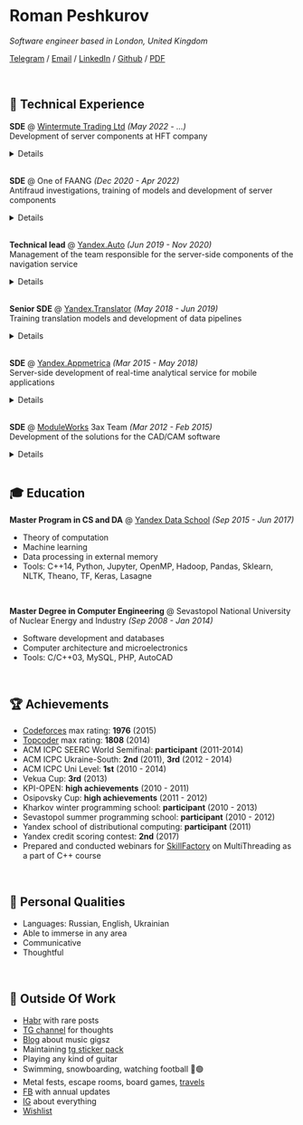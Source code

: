 # Roman Peshkurov

_Software engineer based in London, United Kingdom_ <br>

[Telegram](https://t.me/blazerer) / [Email](mailto:roman.peshkurov@gmail.com) / [LinkedIn](https://www.linkedin.com/in/blazerer) / [Github](https://github.com/blazerer) / [PDF](RomanPeshkurov.pdf) 

<br>

## 💾 Technical Experience
**SDE** @ [Wintermute Trading Ltd](https://www.wintermute.com/) _(May 2022 - ...)_ <br>
Development of server components at HFT company
<details align="justify">
 <summary>Details</summary>
 <ul>
  <li>Development of pricing- and accounting- components, which are used for every crypto exchange </li>
  <li>Predictive models implementation, optimisation and delivery to production. Tangibly affected P&L</li>
  <li>Market data integrations with several crypto exchanges</li>
  <li>Participated in regular on call shifts, conducted analysis of anomalies and took part in the interviewing process</li>
  <li>Tools: C++, Python, PostgreSQL, Internal tools</li>
 </ul>
</details>
<br>

**SDE** @ One of FAANG _(Dec 2020 - Apr 2022)_ <br>
Antifraud investigations, training of models and development of server components
<details align="justify">
 <summary>Details</summary>
 <ul>
  <li>Worked in the antifraud field, so can't share many details</li>
  <li>Trained models in ambiguous area</li>
  <li>Developed data pipelines and implemented business logic around them</li>
  <li>Performed anomalies investigations </li>
  <li>Managed bootcampers and interns, conducted interviews </li>
  <li>Tools: Python, Internal ML libraries, Hive/Spark, MySQL, HG, Internal tools</li>
 </ul>
</details>
<br>

**Technical lead** @ [Yandex.Auto](https://auto.yandex/promo) _(Jun 2019 - Nov 2020)_ <br>
Management of the team responsible for the server-side components of the navigation service
<details align="justify">
 <summary>Details</summary>
 <ul>
  <li>Designed and developed server-side applications for the integrations of our service with partners (eg. Remote-Access-To-Car)</li>
  <li>Introduced dashboards and metrics recalculation processes</li>
  <li>Leaded development of push-service for proprietary devices</li>
  <li>Developed Logs-On-Demand system for our devices</li>
  <li>Participated in interviewing, onboarding, mentorship, project management routines of the team</li>
  <li>Tools: C++14, PostgreSQL, PlantUML, Java, Yandex-tools</li>
</ul>
 <i>
 <br>
 <b>Remote-Access-To-Car Demonstration</b><br>
 We integrated our navigation app with the telematics system, so that allowed our customers to have access to car's features (ignition, locks, etc.) via app.
 Was responsible for the design and development of server components via management of the team of 4 developers.<br>
 Here you can see <a href="https://vc.ru/transport/84796-foto-prototip-yandeks-avto-kotoraya-umeet-udalenno-upravlyat-mashinoy-i-sledit-za-ee-sostoyaniem">post</a> about presentation from the conference with a part about our project:
</i>
 <br>
 <br>
 <div class="video-container">
 <iframe src="https://www.youtube.com/embed/28R7JjUjjGY?start=2560" title="YouTube video player" frameborder="0" allow="accelerometer; autoplay; clipboard-write; encrypted-media; gyroscope; picture-in-picture" allowfullscreen class="video"></iframe>
 </div>

</details>
<br>

**Senior SDE** @ [Yandex.Translator](https://translate.yandex.com/) _(May 2018 - Jun 2019)_ <br>
Training translation models and development of data pipelines
<details align="justify">
 <summary>Details</summary>
 <ul>
  <li>Designed and developed end-to-end data aggregation pipeline: from application on device to table into the MR-storage</li>
  <li>Improved translation quality on Turkish language family via training new types of neural models, <b>waiting for <a href="https://patents.google.com/patent/US20220198159A1/">patent</a></b></li>
  <li>Implemented Alternatives-For-Translation backend based on neural language model API</li>
  <li>Tools: C++14, Python, NLTK, TF, Yandex MapReduce, Transformer RNNs, HG</li>
 </ul>
 <i>
 <br>
 <b>Alternatives-For-Translation Demonstration</b><br>
 Worked on an optimal extraction of probabilities' values from translation model to allow us to suggest alternative words in the translation.<br>
 As a result, we obtained server API for this task, and here you can see example of this tool's usage on en-ru language pair:
 </i>
 <br>
 <br>
 <p class="video-container">
  <iframe src="https://www.youtube.com/embed/qzsiknOQsZI" title="YouTube video player" frameborder="0" allow="accelerometer; autoplay; clipboard-write; encrypted-media; gyroscope; picture-in-picture" allowfullscreen class="video"></iframe>
 </p>
 <i>
 <br>
 <b>Turkish Languages Translator and Yakut Language</b><br>
 Worked on the multi-language translation models with Tranformer RNNs and tried to find the best experiments' setup by preparation of corpora and tuning of models.<br>
 In the end, we achieved better quality in comparison to our baselines on the az-ru, kz-ru, uz-ru and other turk languages. <br>
 Yakut language is endangered one and our translator was the first registered translation system for it. As this language has high significance for the russian indigenous people, this achievement was reflected in the dedicated documentary:
 </i>
 <br>
 <br>
 <p class="video-container">
  <iframe src="https://www.youtube.com/embed/HupI6xOvWkc" title="YouTube video player" frameborder="0" allow="accelerometer; autoplay; clipboard-write; encrypted-media; gyroscope; picture-in-picture" allowfullscreen class="video"></iframe>
 </p>
</details>
<br>

**SDE** @ [Yandex.Appmetrica](https://appmetrica.yandex.com/about) _(Mar 2015 - May 2018)_ <br>
Server-side development of real-time analytical service for mobile applications
<details align="justify">
 <summary>Details</summary>
 <ul>
  <li>Developed distributed fault-tolerant real-time data pipeline (40·10^9 rows/day) as a set of microservices</li>
  <li>Maintained and optimised self-written backend servers' layer (140·10^3 RPS of HTTPS in peak)</li>
  <li>Developed various utils: internal/external APIs, MR-jobs, monitorings and testing solutions</li>
  <li>Performed investigations on petabytes of data via MR and ClickHouse SQL</li>
  <li>Tools: C++14, Boost, Poco, MySQL, <a href="https://clickhouse.tech/">ClickHouse</a> (developed in my department), Nginx, Python, Yandex MapReduce, Apache Zookeeper, Git</li>
 </ul>
 <i>
 <br>
 <b>Logs API Demonstration</b><br>
 Designed and developed the server side of this API to allow customers extracting logs of their applications from our storage.<br>
 Here you can see how process of the data download looks like:
 </i>
 <br>
 <br>
 <p class="video-container">
  <iframe src="https://www.youtube.com/embed/S7wl_8sTrAY" title="YouTube video player" frameborder="0" allow="accelerometer; autoplay; clipboard-write; encrypted-media; gyroscope; picture-in-picture" allowfullscreen class="video"></iframe>
 </p>
</details>
<br>

**SDE** @ [ModuleWorks](https://www.moduleworks.com/) 3ax Team _(Mar 2012 - Feb 2015)_ <br>
Development of the solutions for the CAD/CAM software
<details align="justify">
 <summary>Details</summary>
 <ul>
  <li>Solving sculpture surface machining and computational geometry problems</li>
  <li>Implemented library for the toolpath smoothing - based my master's thesis on it</li>
  <li>Developed and maintained project of Multiaxis Roughing (see below)</li>
  <li>Tools: C++03, Boost, Computational geometry tools, Svn</li>
 </ul>
 <i>
<br>
<b>Multiaxis Roughing Demonstration</b><br>
This toolpath generation algorithm was implemented as a combination of approaches between 5ax and 3ax project areas.
My aim was to make an actual implementation of an already scoped project and pushing it to the production.<br>
Here is the marketing demonstration of this tool:
 </i>
 <br>
 <br>
 <p class="video-container">
  <iframe src="https://www.youtube.com/embed/nHLNZ-Zp-r4" title="YouTube video player" frameborder="0" allow="accelerometer; autoplay; clipboard-write; encrypted-media; gyroscope; picture-in-picture" allowfullscreen class="video"></iframe>
 </p>
</details>

<br>

## 🎓 Education
**Master Program in CS and DA** @ [Yandex Data School](https://yandexdataschool.com/) _(Sep 2015 - Jun 2017)_ <br>
* Theory of computation
* Machine learning
* Data processing in external memory
* Tools: C++14, Python, Jupyter, OpenMP, Hadoop, Pandas, Sklearn, NLTK, Theano, TF, Keras, Lasagne

<br>

**Master Degree in Computer Engineering** @ Sevastopol National University of Nuclear Energy and Industry _(Sep 2008 - Jan 2014)_ <br>
* Software development and databases
* Сomputer architecture and microelectronics
* Tools: C/C++03, MySQL, PHP, AutoCAD

<br>

## 🏆 Achievements 
* [Codeforces](http://codeforces.com/profile/blazerer) max rating: **1976** (2015)
* [Topcoder](https://www.topcoder.com/members/blazerer/) max rating: **1808** (2014)
* ACM ICPC SEERC World Semifinal: **participant** (2011-2014)
* ACM ICPC Ukraine-South: **2nd** (2011), **3rd** (2012 - 2014)
* ACM ICPC Uni Level: **1st** (2010 - 2014)
* Vekua Cup: **3rd** (2013)
* KPI-OPEN: **high achievements** (2010 - 2011)
* Osipovsky Cup: **high achievements** (2011 - 2012)
* Kharkov winter programming school: **participant** (2010 - 2013)
* Sevastopol summer programming school: **participant** (2010 - 2012)
* Yandex school of distributional computing: **participant** (2011)
* Yandex credit scoring contest: **2nd** (2017)
* Prepared and conducted webinars for [SkillFactory](https://skillfactory.ru/) on MultiThreading as a part of C++ course

<br>

## 💬 Personal Qualities
* Languages: Russian, English, Ukrainian
* Able to immerse in any area
* Communicative
* Thoughtful

<br>

## 🎸 Outside Of Work
* [Habr](https://habr.com/ru/users/MrBlazerer/posts/) with rare posts
* [TG channel](https://t.me/imposter_and_ocd) for thoughts
* [Blog](https://vk.com/blazerer_about_music) about music gigsz
* Maintaining [tg sticker pack](https://t.me/addstickers/NorwegianFun)
* Playing any kind of guitar
* Swimming, snowboarding, watching football 🔴🟢
* Metal fests, escape rooms, board games, [travels](country_counter.md)
* [FB](https://www.facebook.com/MrBlazerer) with annual updates
* [IG](https://www.instagram.com/blazerer_about_everything/) about everything
* [Wishlist](wishlist.md)
